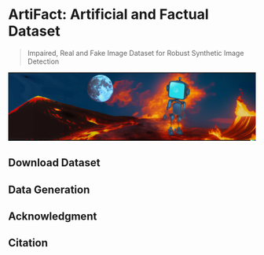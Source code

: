 # ArtiFact: Artificial and Factual Dataset
> Impaired, Real and Fake Image Dataset for Robust Synthetic Image Detection

<img src="images/header.png">

## Download Dataset

## Data Generation

## Acknowledgment

## Citation
